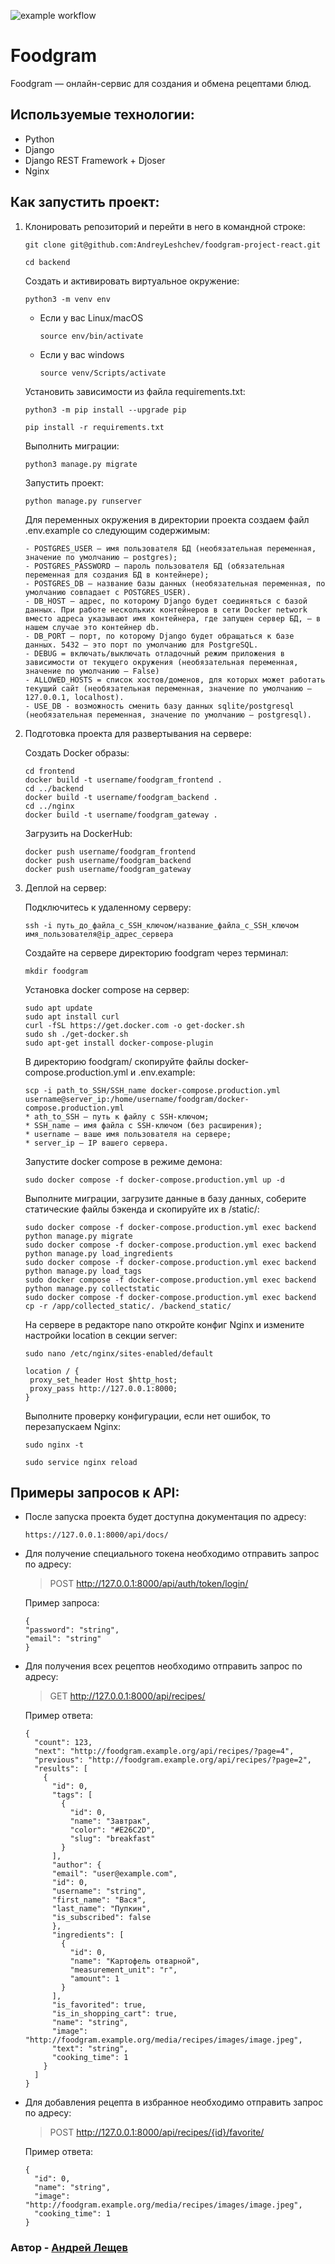 ![example workflow](https://github.com/AndreyLeshchev/foodgram-project-react/workflows/Foodgram%20workflow/badge.svg) 
# Foodgram
Foodgram — онлайн-сервис для создания и обмена рецептами блюд.

## Используемые технологии:
* Python
* Django
* Django REST Framework + Djoser
* Nginx
## Как запустить проект:

1. Клонировать репозиторий и перейти в него в командной строке:

    ```
    git clone git@github.com:AndreyLeshchev/foodgram-project-react.git
    ```
    ```
    cd backend
    ```

    Cоздать и активировать виртуальное окружение:
    
    ```
    python3 -m venv env
    ```
    
    * Если у вас Linux/macOS
    
        ```
        source env/bin/activate
        ```
    
    * Если у вас windows
    
        ```
        source venv/Scripts/activate
        ```
    
    Установить зависимости из файла requirements.txt:

    ```
    python3 -m pip install --upgrade pip
    ```
    ```
    pip install -r requirements.txt
    ```
    
    Выполнить миграции:

    ```
    python3 manage.py migrate
    ```

    Запустить проект:
    ```
    python manage.py runserver
    ```
    
    Для переменных окружения в директории проекта создаем файл .env.example со следующим содержимым: 
    
    ```
    - POSTGRES_USER — имя пользователя БД (необязательная переменная, значение по умолчанию — postgres);
    - POSTGRES_PASSWORD — пароль пользователя БД (обязательная переменная для создания БД в контейнере);
    - POSTGRES_DB — название базы данных (необязательная переменная, по умолчанию совпадает с POSTGRES_USER).
    - DB_HOST — адрес, по которому Django будет соединяться с базой данных. При работе нескольких контейнеров в сети Docker network вместо адреса указывают имя контейнера, где запущен сервер БД, — в нашем случае это контейнер db.
    - DB_PORT — порт, по которому Django будет обращаться к базе данных. 5432 — это порт по умолчанию для PostgreSQL.
    - DEBUG = включать/выключать отладочный режим приложения в зависимости от текущего окружения (необязательная переменная, значение по умолчанию — False)
    - ALLOWED_HOSTS = список хостов/доменов, для которых может работать текущий сайт (необязательная переменная, значение по умолчанию — 127.0.0.1, localhost).
    - USE_DB - возможность сменить базу данных sqlite/postgresql (необязательная переменная, значение по умолчанию — postgresql).
    ```
2. Подготовка проекта для развертывания на сервере:
   
    Создать Docker образы:
    ```
    cd frontend
    docker build -t username/foodgram_frontend .
    cd ../backend
    docker build -t username/foodgram_backend .
    cd ../nginx
    docker build -t username/foodgram_gateway . 
    ```
    Загрузить на DockerHub:
    ```
    docker push username/foodgram_frontend
    docker push username/foodgram_backend
    docker push username/foodgram_gateway
    ```
3. Деплой на сервер:

   Подключитесь к удаленному серверу:
   ```
   ssh -i путь_до_файла_с_SSH_ключом/название_файла_с_SSH_ключом имя_пользователя@ip_адрес_сервера
   ```
   Создайте на сервере директорию foodgram через терминал:
   ```
   mkdir foodgram
   ```
   Установка docker compose на сервер:
   ```
   sudo apt update
   sudo apt install curl
   curl -fSL https://get.docker.com -o get-docker.sh
   sudo sh ./get-docker.sh
   sudo apt-get install docker-compose-plugin
   ```
   В директорию foodgram/ скопируйте файлы docker-compose.production.yml и .env.example:
   ```
   scp -i path_to_SSH/SSH_name docker-compose.production.yml username@server_ip:/home/username/foodgram/docker-compose.production.yml
   * ath_to_SSH — путь к файлу с SSH-ключом;
   * SSH_name — имя файла с SSH-ключом (без расширения);
   * username — ваше имя пользователя на сервере;
   * server_ip — IP вашего сервера.
   ```
   Запустите docker compose в режиме демона:
   ```
   sudo docker compose -f docker-compose.production.yml up -d
   ```
   Выполните миграции, загрузите данные в базу данных, соберите статические файлы бэкенда и скопируйте их в /static/:
   ```
   sudo docker compose -f docker-compose.production.yml exec backend python manage.py migrate
   sudo docker compose -f docker-compose.production.yml exec backend python manage.py load_ingredients
   sudo docker compose -f docker-compose.production.yml exec backend python manage.py load_tags
   sudo docker compose -f docker-compose.production.yml exec backend python manage.py collectstatic
   sudo docker compose -f docker-compose.production.yml exec backend cp -r /app/collected_static/. /backend_static/
   ```
   На сервере в редакторе nano откройте конфиг Nginx и измените настройки location в секции server:
   ```
   sudo nano /etc/nginx/sites-enabled/default
   ```
   ```
   location / {
    proxy_set_header Host $http_host;
    proxy_pass http://127.0.0.1:8000;
   }
   ```
   Выполните проверку конфигурации, если нет ошибок, то перезапускаем Nginx:
   ```
   sudo nginx -t

   sudo service nginx reload
   ```

## Примеры запросов к API:

* После запуска проекта будет доступна документация по адресу:

   ```
   https://127.0.0.1:8000/api/docs/
   ```

* Для получение специального токена необходимо отправить запрос по адресу:

  > POST http://127.0.0.1:8000/api/auth/token/login/

  Пример запроса:

  ```
  {
  "password": "string",
  "email": "string"
  }
  ```
* Для получения всех рецептов необходимо отправить запрос по адресу:
  
  > GET http://127.0.0.1:8000/api/recipes/

  Пример ответа:
  
  ```
  {
    "count": 123,
    "next": "http://foodgram.example.org/api/recipes/?page=4",
    "previous": "http://foodgram.example.org/api/recipes/?page=2",
    "results": [
      {
        "id": 0,
        "tags": [
          {
            "id": 0,
            "name": "Завтрак",
            "color": "#E26C2D",
            "slug": "breakfast"
          }
        ],
        "author": {
        "email": "user@example.com",
        "id": 0,
        "username": "string",
        "first_name": "Вася",
        "last_name": "Пупкин",
        "is_subscribed": false
        },
        "ingredients": [
          {
            "id": 0,
            "name": "Картофель отварной",
            "measurement_unit": "г",
            "amount": 1
          }
        ],
        "is_favorited": true,
        "is_in_shopping_cart": true,
        "name": "string",
        "image": "http://foodgram.example.org/media/recipes/images/image.jpeg",
        "text": "string",
        "cooking_time": 1
      }
    ]
  }
  ```

* Для добавления рецепта в избранное необходимо отправить запрос по адресу:

  > POST http://127.0.0.1:8000/api/recipes/{id}/favorite/
  
  Пример ответа:
    
  ```
  {
    "id": 0,
    "name": "string",
    "image": "http://foodgram.example.org/media/recipes/images/image.jpeg",
    "cooking_time": 1
  }
  ```

### Автор - [Андрей Лещев](https://github.com/AndreyLeshchev)
